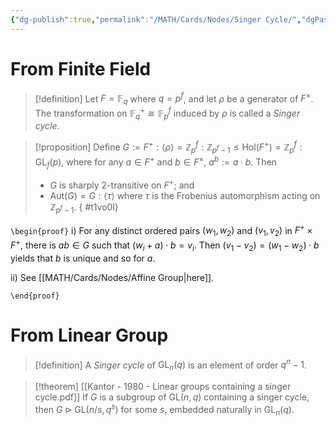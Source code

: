 ```yaml
---
{"dg-publish":true,"permalink":"/MATH/Cards/Nodes/Singer Cycle/","dgPassFrontmatter":true}
---
```



# From Finite Field

> [!definition]
> Let $F=\mathbb{F}_q$ where $q=p^f$, and let $\rho$ be a generator of $F^\times$. The transformation on $\mathbb{F}_q^+\cong \mathbb{F}_p^f$ induced by $\rho$ is called a *Singer cycle*.

> [!proposition]
> Define $G:=F^+{:}\left\langle\rho\right\rangle=\mathbb{Z}_p^f{:}\mathbb{Z}_{p^f-1}\leqslant \mathrm{Hol}(F^+)=\mathbb{Z}_p^f{:}\mathrm{GL}_f(p)$, where for any $a\in F^+$ and $b\in F^\times$, $a^b:=a\cdot b$. Then 
> - $G$ is sharply $2$-transitive on $F^+$; and
> - $\mathrm{Aut}(G)=G{:}\left\langle\tau\right\rangle$ where $\tau$ is the Frobenius automorphism acting on $\mathbb{Z}_{p^f-1}$.
{ #t1vo0l}


`\begin{proof}`
i) For any distinct ordered pairs $(w_1,w_2)$ and $(v_1,v_2)$ in $F^+\times F^+$, there is $ab\in G$ such that $(w_i+a)\cdot b=v_i$. Then $(v_1-v_2)=(w_1-w_2)\cdot b$ yields that $b$ is unique and so for $a$.

ii) See [[MATH/Cards/Nodes/Affine Group\|here]]. 

`\end{proof}`

# From Linear Group

> [!definition]
> A *Singer cycle* of $\mathrm{GL}_n(q)$ is an element of order $q^n-1$.

> [!theorem] [[Kantor - 1980 - Linear groups containing a singer cycle.pdf]]
> If $G$ is a subgroup of $\mathrm{GL}(n,q)$ containing a singer cycle, then $G\rhd\mathrm{GL}(n/s,q^s)$ for some $s$, embedded naturally in $\mathrm{GL}_n(q)$.

